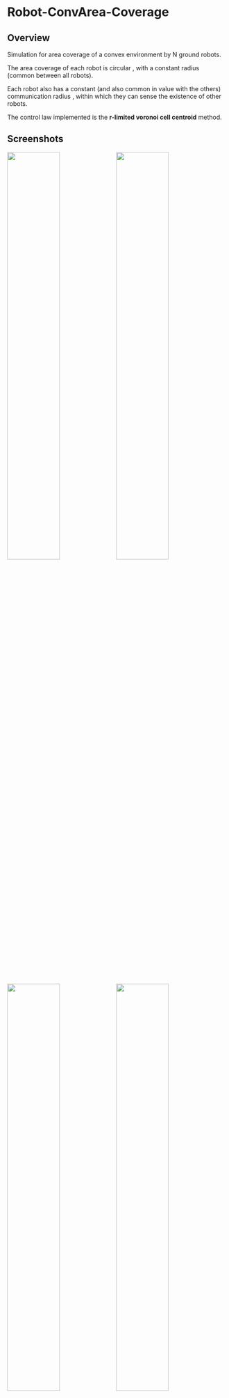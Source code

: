 # Robot-ConvArea-Coverage

## Overview

Simulation for area coverage of a convex environment by N ground robots.

The area coverage of each robot is circular , with a constant radius (common between all robots).

Each robot also has a constant (and also common in value with the others) communication radius , within which they can sense the existence 
of other robots.

The control law implemented is the **r-limited voronoi cell centroid** method.

## Screenshots

<img src="https://cloud.githubusercontent.com/assets/20325266/23537679/6e8cc8f0-ffd6-11e6-84f3-5585be9b0836.jpg" width="49%">
<img src="https://cloud.githubusercontent.com/assets/20325266/23537683/755f027e-ffd6-11e6-861a-9768f6cc7252.jpg" width="49%">

<img src="https://cloud.githubusercontent.com/assets/20325266/23537681/72e2d9b2-ffd6-11e6-9ee0-af295233a2a5.jpg" width="49%">
<img src="https://cloud.githubusercontent.com/assets/20325266/23537684/76a5783e-ffd6-11e6-8538-da219c29d3d4.jpg" width="49%">


## How to run

*SIMULATION.m* is the main file from which the simulation is executed.

The rest of the files implement the various functions that are used (see below for details) .

## Parameters

The following parameters can be determined by the user :

**xc** and **yc**: Vectors containing the vertex coordinates of the convex environment.

**px** and **py** : Vectors containing the coordinates for the initial robot positions.

**R** : The area sensing radius of the robots.

**Rc** : The communication radius of the robots.

**K** : Control law gain

**dt** : The fundamental time unit. Each iteration will represent dt seconds passed.

**thr** : Convergence threshold .
If the next-iteration centroid changes less than this value for ALL robots, then the algorithm terminates.

**iterlim** : The maximum amount of iterations allowed.

**robotCount** : The number of ground robots active in the environment.

## How it works

For each robot,the following procedure is executed repeatedly , until the algorithm converges or the iteration limit is reached :

* Calculate the bounded voronoi cell of the robot. The bounded voronoi cell is the  intersection  of the regular (not r-limited)
voronoi cell with the environment . Please note that in the calculation of the voronoi cell, only the robots that are inside the current
robot's communication radius are taken into account.

* Calculate the r-limited voronoi cell of the robot . The r-limited voronoi cell is produced by the intersection of the bounded voronoi
with the sensing circle of the robot.
 
* Calculate the centroid of the r-limited voronoi cell.

* Calculate the output velocity of the robot, which is proportionate to its distance from the centroid (multiplied by the gain factor).


## Functions

**BoundedVoronoi()**  

Calculates the regular (not r-limited) voronoi cell for a robot (using an approximate half-plane intersection method) 
and finds its intersection with the convex environment. This is then named as its bounded voronoi cell


**form_plane()**  

Approximates a half-plane via a sufficiently large polygon. This function is called by BoundedVoronoi()


**Control_Law()** 

For a given robot with a given bounded voronoi cell ,and a given sensing radius :

(1) Finds its r-limited voronoi cell

(2) Calculates the centroid of the r-limited voronoi cell

(3) Calculates its velocity vector, which is determined by its distance from the centroid (and the gain factor)


**approx_circle()**  

Approximates a circle via a polygon with sufficiently large amount of vertices. This function is used to 
represent the sensing circle and communication radius of each robot.


## Dependencies

This simulation uses *polygeom* for the calculation of polygon centroids. It is licensed under the BSD License.

(https://www.mathworks.com/matlabcentral/fileexchange/319-polygeom-m)



## License

This simulation is distributed under Apache License Version 2.0

Copyright (C) 2017 Stelios Tsiakalos
